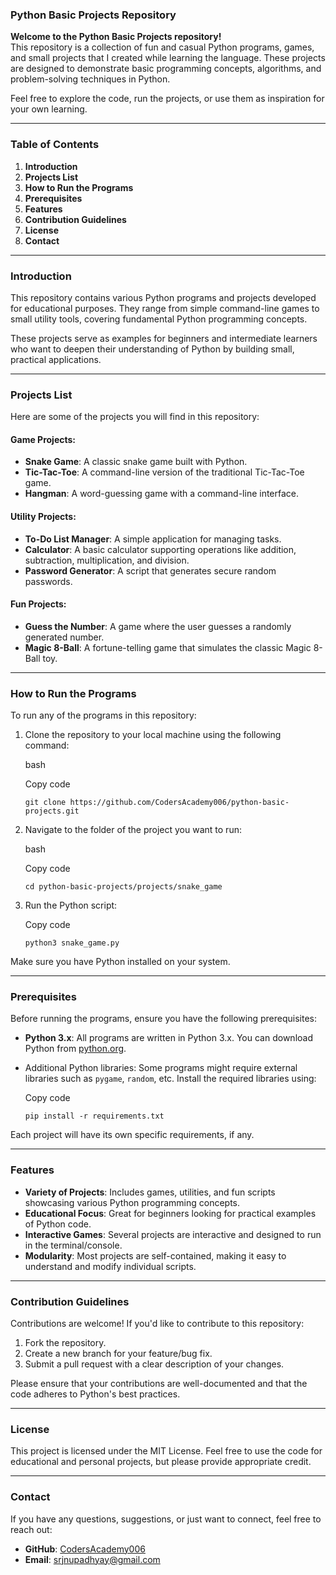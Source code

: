 ### **Python Basic Projects Repository**

**Welcome to the Python Basic Projects repository!**\
This repository is a collection of fun and casual Python programs, games, and small projects that I created while learning the language. These projects are designed to demonstrate basic programming concepts, algorithms, and problem-solving techniques in Python.

Feel free to explore the code, run the projects, or use them as inspiration for your own learning.

* * * * *

### **Table of Contents**

1.  **Introduction**
2.  **Projects List**
3.  **How to Run the Programs**
4.  **Prerequisites**
5.  **Features**
6.  **Contribution Guidelines**
7.  **License**
8.  **Contact**

* * * * *

### **Introduction**

This repository contains various Python programs and projects developed for educational purposes. They range from simple command-line games to small utility tools, covering fundamental Python programming concepts.

These projects serve as examples for beginners and intermediate learners who want to deepen their understanding of Python by building small, practical applications.

* * * * *

### **Projects List**

Here are some of the projects you will find in this repository:

#### **Game Projects:**

-   **Snake Game**: A classic snake game built with Python.
-   **Tic-Tac-Toe**: A command-line version of the traditional Tic-Tac-Toe game.
-   **Hangman**: A word-guessing game with a command-line interface.

#### **Utility Projects:**

-   **To-Do List Manager**: A simple application for managing tasks.
-   **Calculator**: A basic calculator supporting operations like addition, subtraction, multiplication, and division.
-   **Password Generator**: A script that generates secure random passwords.

#### **Fun Projects:**

-   **Guess the Number**: A game where the user guesses a randomly generated number.
-   **Magic 8-Ball**: A fortune-telling game that simulates the classic Magic 8-Ball toy.

* * * * *

### **How to Run the Programs**

To run any of the programs in this repository:

1.  Clone the repository to your local machine using the following command:

    bash

    Copy code

    `git clone https://github.com/CodersAcademy006/python-basic-projects.git`

2.  Navigate to the folder of the project you want to run:

    bash

    Copy code

    `cd python-basic-projects/projects/snake_game`

3.  Run the Python script:

    Copy code

    `python3 snake_game.py`

Make sure you have Python installed on your system.

* * * * *

### **Prerequisites**

Before running the programs, ensure you have the following prerequisites:

-   **Python 3.x**: All programs are written in Python 3.x. You can download Python from [python.org](https://www.python.org/downloads/).
-   Additional Python libraries: Some programs might require external libraries such as `pygame`, `random`, etc. Install the required libraries using:

    Copy code

    `pip install -r requirements.txt`

Each project will have its own specific requirements, if any.

* * * * *

### **Features**

-   **Variety of Projects**: Includes games, utilities, and fun scripts showcasing various Python programming concepts.
-   **Educational Focus**: Great for beginners looking for practical examples of Python code.
-   **Interactive Games**: Several projects are interactive and designed to run in the terminal/console.
-   **Modularity**: Most projects are self-contained, making it easy to understand and modify individual scripts.

* * * * *

### **Contribution Guidelines**

Contributions are welcome! If you'd like to contribute to this repository:

1.  Fork the repository.
2.  Create a new branch for your feature/bug fix.
3.  Submit a pull request with a clear description of your changes.

Please ensure that your contributions are well-documented and that the code adheres to Python's best practices.

* * * * *

### **License**

This project is licensed under the MIT License. Feel free to use the code for educational and personal projects, but please provide appropriate credit.

* * * * *

### **Contact**

If you have any questions, suggestions, or just want to connect, feel free to reach out:

-   **GitHub**: [CodersAcademy006](https://github.com/CodersAcademy006)
-   **Email**: srjnupadhyay@gmail.com
